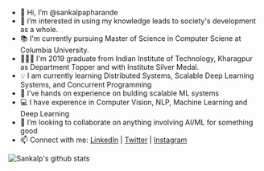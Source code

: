- 👋 Hi, I’m @sankalpapharande
- 👀 I’m interested in using my knowledge leads to society's development as a whole.
- 📚 I'm currently pursuing Master of Science in Computer Sciene at Columbia University.
- 👨🏻‍🎓 I'm 2019 graduate from Indian Institute of Technology, Kharagpur as Department Topper and with Institute Silver Medal. 
- 💡 I am currently learning Distributed Systems, Scalable Deep Learning Systems, and Concurrent Programming
- 🌱 I’ve hands on experience on bulding scalable ML systems
- 💻 I have experence in Computer Vision, NLP, Machine Learning and Deep Learning
- 💞️ I’m looking to collaborate on anything involving AI/ML for something good
- 📫 Connect with me: [LinkedIn](https://www.linkedin.com/in/sankalpapharande/) | [Twitter](https://twitter.com/sankalp_1501)  | [Instagram](https://www.instagram.com/spaceboy_._/)

![Sankalp's github stats](https://github-readme-stats.vercel.app/api?username=sankalpapharande)


<!---
sankalpapharande/sankalpapharande is a ✨ special ✨ repository because its `README.md` (this file) appears on your GitHub profile.
You can click the Preview link to take a look at your changes.
--->
